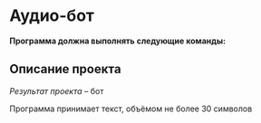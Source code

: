 # Аудио-бот
**Программа должна выполнять следующие команды:**

## Описание проекта
_Результат проекта_ – бот
>
Программа принимает текст, объёмом не более 30 символов

